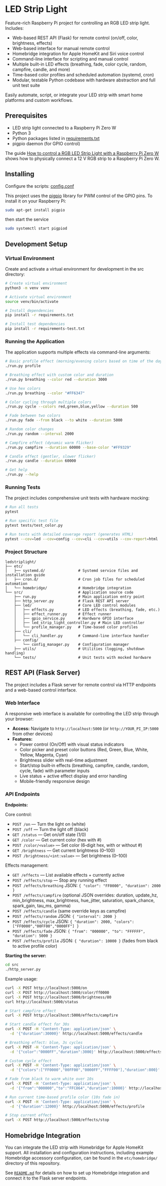 
# LED Strip Light

Feature-rich Raspberry Pi project for controlling an RGB LED strip light. Includes:

- Web-based REST API (Flask) for remote control (on/off, color, brightness, effects)
- Web-based interface for manual remote control
- Homebridge integration for Apple HomeKit and Siri voice control
- Command-line interface for scripting and manual control
- Multiple built-in LED effects (breathing, fade, color cycle, random, campfire, candle, and more)
- Time-based color profiles and scheduled automation (systemd, cron)
- Modular, testable Python codebase with hardware abstraction and full unit test suite

Easily automate, script, or integrate your LED strip with smart home platforms and custom workflows.

## Prerequisites

- LED strip light connected to a Raspberry Pi Zero W
- Python 3
- Python packages listed in [requirements.txt](src/requirements.txt)
- pigpio daemon (for GPIO control)

The guide [How to control a RGB LED Strip Light with a Raspberry Pi Zero W](https://janrothen.github.io/ledstriplight/pi-zero-w-rgb-led-strip-control.html) shows how to physically connect a 12 V RGB strip to a Raspberry Pi Zero W.

## Installing

Configure the scripts: [config.conf](src/config.conf)

This project uses the [pigpio](https://abyz.me.uk/rpi/pigpio/download.html) library for PWM control of the GPIO pins. To install it on your Raspberry Pi:
```bash
sudo apt-get install pigpio
```
then start the service
```bash
sudo systemctl start pigpiod
```

## Development Setup

### Virtual Environment
Create and activate a virtual environment for development in the src directory:

```bash
# Create virtual environment
python3 -m venv venv

# Activate virtual environment
source venv/bin/activate

# Install dependencies
pip install -r requirements.txt

# Install test dependencies
pip install -r requirements-test.txt
```

### Running the Application
The application supports multiple effects via command-line arguments:

```bash
# Basic profile effect (morning/evening colors based on time of the day)
./run.py profile

# Breathing effect with custom color and duration
./run.py breathing --color red --duration 3000

# Use hex colors
./run.py breathing --color "#FF6347"

# Color cycling through multiple colors
./run.py cycle --colors red,green,blue,yellow --duration 500

# Fade between two colors
./run.py fade --from black --to white --duration 5000

# Random color changes
./run.py random --interval 2000

# Campfire effect (dynamic warm flicker)
./run.py campfire --duration 60000 --base-color "#FF9329"

# Candle effect (gentler, slower flicker)
./run.py candle --duration 60000

# Get help
./run.py --help
```

### Running Tests
The project includes comprehensive unit tests with hardware mocking:

```bash
# Run all tests
pytest

# Run specific test file
pytest tests/test_color.py

# Run tests with detailed coverage report (generates HTML)
pytest --cov=led --cov=config --cov=cli --cov=utils --cov-report=html
```

### Project Structure
```
ledstriplight/
├── etc/
│   ├── systemd.d/               # Systemd service files and installation guide
│   ├── cron.d/                  # Cron job files for scheduled automation
│   └── homebridge/              # Homebridge integration
└── src/                         # Application source code
    ├── run.py                   # Main application entry point
    ├── http_server.py           # Flask REST API server
    ├── led/                     # Core LED control modules
    │   ├── effects.py           # LED effects (breathing, fade, etc.)
    │   ├── effect_runner.py     # Effect runner
    │   ├── gpio_service.py      # Hardware GPIO interface
    │   ├── led_strip_light_controller.py # Main LED controller
    │   └── profile_manager.py   # Time-based color profiles
    ├── cli/
    │   └── cli_handler.py       # Command-line interface handler
    ├── config/
        └── config_manager.py    # Configuration manager 
    ├── utils/                   # Utilities (logging, shutdown handling)
    └── tests/                   # Unit tests with mocked hardware
```

## REST API (Flask Server)

The project includes a Flask server for remote control via HTTP endpoints and a web-based control interface.

### Web Interface

A responsive web interface is available for controlling the LED strip through your browser:

- **Access:** Navigate to `http://localhost:5000` (or `http://YOUR_PI_IP:5000` from other devices)
- **Features:**
  - Power control (On/Off) with visual status indicators
  - Color picker and preset color buttons (Red, Green, Blue, White, Yellow, Magenta, Cyan)
  - Brightness slider with real-time adjustment
  - Start/stop built‑in effects (breathing, campfire, candle, random, cycle, fade) with parameter inputs
  - Live status + active effect display and error handling
  - Mobile-friendly responsive design

### API Endpoints

**Endpoints:**

Core control:
* `POST /on` — Turn the light on (white)
* `POST /off` — Turn the light off (black)
* `GET /status` — Get on/off state (1/0)
* `GET /color` — Get current color (hex with #)
* `POST /color/<value>` — Set color (6‑digit hex, with or without #)
* `GET /brightness` — Get current brightness (0–100)
* `POST /brightness/<int:value>` — Set brightness (0–100)

Effects management:
* `GET /effects` — List available effects + currently active
* `POST /effects/stop` — Stop any running effect
* `POST /effects/breathing` JSON: `{ "color": "FF0000", "duration": 2000 }`
* `POST /effects/campfire` (optional JSON overrides: duration, update_hz, min_brightness, max_brightness, hue_jitter, saturation, spark_chance, spark_gain, tau_ms, gamma)
* `POST /effects/candle` (same override keys as campfire)
* `POST /effects/random` JSON: `{ "interval": 2000 }`
* `POST /effects/cycle` JSON: `{ "duration": 2000, "colors": ["FF0000","00FF00","0000FF"] }`
* `POST /effects/fade` JSON: `{ "from": "000000", "to": "FFFFFF", "duration": 5000 }`
* `POST /effects/profile` JSON: `{ "duration": 10000 }` (fades from black to active profile color)

**Starting the server:**
```bash
cd src
./http_server.py
```

Example usage:
```bash
curl -X POST http://localhost:5000/on
curl -X POST http://localhost:5000/color/ff0000
curl -X POST http://localhost:5000/brightness/80
curl http://localhost:5000/status

# Start campfire effect
curl -X POST http://localhost:5000/effects/campfire

# Start candle effect for 30s
curl -X POST -H 'Content-Type: application/json' \
  -d '{"duration":30000}' http://localhost:5000/effects/candle

# Breathing effect: blue, 3s cycles
curl -X POST -H 'Content-Type: application/json' \
  -d '{"color":"0000FF","duration":3000}' http://localhost:5000/effects/breathing

# Custom cycle effect
curl -X POST -H 'Content-Type: application/json' \
  -d '{"colors":["FF0000","00FF00","0000FF","FFFF00"],"duration":800}' http://localhost:5000/effects/cycle

# Fade from black to warm white over 10s
curl -X POST -H 'Content-Type: application/json' \
  -d '{"from":"000000","to":"FFC864","duration":10000}' http://localhost:5000/effects/fade

# Run current time-based profile color (10s fade in)
curl -X POST -H 'Content-Type: application/json' \
  -d '{"duration":12000}' http://localhost:5000/effects/profile

# Stop current effect
curl -X POST http://localhost:5000/effects/stop
```

## Homebridge Integration

You can integrate the LED strip with Homebridge for Apple HomeKit support. All installation and configuration instructions, including example Homebridge accessory configuration, can be found in the `etc/homebridge/` directory of this repository.

See [`README.md`](etc/homebridge/README.md) for details on how to set up Homebridge integration and connect it to the Flask server endpoints.
